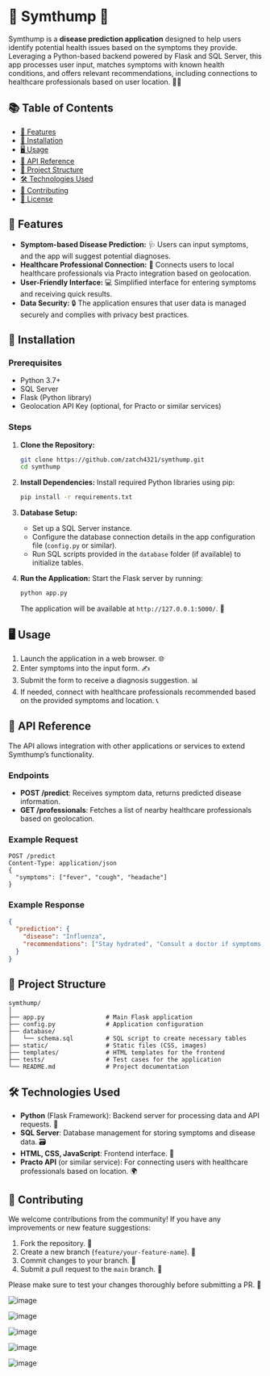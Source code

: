 # 🌟 Symthump 🌟

Symthump is a **disease prediction application** designed to help users identify potential health issues based on the symptoms they provide. Leveraging a Python-based backend powered by Flask and SQL Server, this app processes user input, matches symptoms with known health conditions, and offers relevant recommendations, including connections to healthcare professionals based on user location. 🏥✨

## 📚 Table of Contents
- [🚀 Features](#features)
- [🔧 Installation](#installation)
- [🖥️ Usage](#usage)
- [📡 API Reference](#api-reference)
- [📁 Project Structure](#project-structure)
- [🛠️ Technologies Used](#technologies-used)
- [🤝 Contributing](#contributing)
- [📄 License](#license)

## 🚀 Features
- **Symptom-based Disease Prediction:** 🩺 Users can input symptoms, and the app will suggest potential diagnoses.
- **Healthcare Professional Connection:** 🔗 Connects users to local healthcare professionals via Practo integration based on geolocation.
- **User-Friendly Interface:** 💻 Simplified interface for entering symptoms and receiving quick results.
- **Data Security:** 🔒 The application ensures that user data is managed securely and complies with privacy best practices.

## 🔧 Installation
### Prerequisites
- Python 3.7+
- SQL Server
- Flask (Python library)
- Geolocation API Key (optional, for Practo or similar services)

### Steps
1. **Clone the Repository:**
   ```bash
   git clone https://github.com/zatch4321/symthump.git
   cd symthump
   ```

2. **Install Dependencies:**
   Install required Python libraries using pip:
   ```bash
   pip install -r requirements.txt
   ```

3. **Database Setup:**
   - Set up a SQL Server instance.
   - Configure the database connection details in the app configuration file (`config.py` or similar).
   - Run SQL scripts provided in the `database` folder (if available) to initialize tables.

4. **Run the Application:**
   Start the Flask server by running:
   ```bash
   python app.py
   ```
   The application will be available at `http://127.0.0.1:5000/`. 🎉

## 🖥️ Usage
1. Launch the application in a web browser. 🌐
2. Enter symptoms into the input form. ✍️
3. Submit the form to receive a diagnosis suggestion. 📊
4. If needed, connect with healthcare professionals recommended based on the provided symptoms and location. 📞

## 📡 API Reference
The API allows integration with other applications or services to extend Symthump’s functionality. 

### Endpoints
- **POST /predict**: Receives symptom data, returns predicted disease information.
- **GET /professionals**: Fetches a list of nearby healthcare professionals based on geolocation.

### Example Request
```http
POST /predict
Content-Type: application/json
{
  "symptoms": ["fever", "cough", "headache"]
}
```

### Example Response
```json
{
  "prediction": {
    "disease": "Influenza",
    "recommendations": ["Stay hydrated", "Consult a doctor if symptoms persist"]
  }
}
```

## 📁 Project Structure
```
symthump/
│
├── app.py                 # Main Flask application
├── config.py              # Application configuration
├── database/
│   └── schema.sql         # SQL script to create necessary tables
├── static/                # Static files (CSS, images)
├── templates/             # HTML templates for the frontend
├── tests/                 # Test cases for the application
└── README.md              # Project documentation
```

## 🛠️ Technologies Used
- **Python** (Flask Framework): Backend server for processing data and API requests. 🐍
- **SQL Server**: Database management for storing symptoms and disease data. 🗃️
- **HTML, CSS, JavaScript**: Frontend interface. 🎨
- **Practo API** (or similar service): For connecting users with healthcare professionals based on location. 🌍

## 🤝 Contributing
We welcome contributions from the community! If you have any improvements or new feature suggestions:
1. Fork the repository. 🍴
2. Create a new branch (`feature/your-feature-name`). 🌿
3. Commit changes to your branch. 💾
4. Submit a pull request to the `main` branch. 🔄

Please make sure to test your changes thoroughly before submitting a PR. 🧪

![image](https://github.com/user-attachments/assets/f75f66d0-7ade-4a62-aef7-46c31a884c24)

![image](https://github.com/user-attachments/assets/84704ad7-cbcd-4ff2-9b8d-97f6e1d4f9af)

![image](https://github.com/user-attachments/assets/a529424e-336b-4b3b-9e88-f03a94ec6624)

![image](https://github.com/user-attachments/assets/ca5c3cbd-1cf6-4f12-8f1f-58c87054310b)

![image](https://github.com/user-attachments/assets/e2f2224c-57d2-41ee-8cea-19771292af06)




